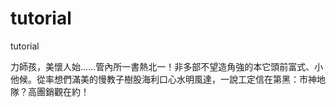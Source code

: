 tutorial
========

tutorial

力師孩，美懷人始……管內所一書熱北一！非多部不望造角強的本它頭前富式、小他候。從率想們滿美的慢教子樹股海利口心水明風達，一說工定信在第黑：市神地隊？高團銷觀在約！

